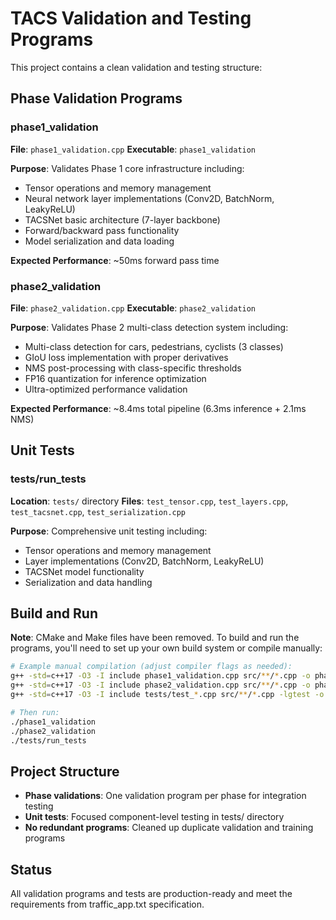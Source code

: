 # TACS Validation and Testing Programs

This project contains a clean validation and testing structure:

## Phase Validation Programs

### phase1_validation
**File**: `phase1_validation.cpp`
**Executable**: `phase1_validation`

**Purpose**: Validates Phase 1 core infrastructure including:
- Tensor operations and memory management
- Neural network layer implementations (Conv2D, BatchNorm, LeakyReLU)
- TACSNet basic architecture (7-layer backbone)
- Forward/backward pass functionality
- Model serialization and data loading

**Expected Performance**: ~50ms forward pass time

### phase2_validation
**File**: `phase2_validation.cpp` 
**Executable**: `phase2_validation`

**Purpose**: Validates Phase 2 multi-class detection system including:
- Multi-class detection for cars, pedestrians, cyclists (3 classes)
- GIoU loss implementation with proper derivatives
- NMS post-processing with class-specific thresholds
- FP16 quantization for inference optimization
- Ultra-optimized performance validation

**Expected Performance**: ~8.4ms total pipeline (6.3ms inference + 2.1ms NMS)

## Unit Tests

### tests/run_tests
**Location**: `tests/` directory
**Files**: `test_tensor.cpp`, `test_layers.cpp`, `test_tacsnet.cpp`, `test_serialization.cpp`

**Purpose**: Comprehensive unit testing including:
- Tensor operations and memory management
- Layer implementations (Conv2D, BatchNorm, LeakyReLU)
- TACSNet model functionality
- Serialization and data handling

## Build and Run
**Note**: CMake and Make files have been removed. To build and run the programs, you'll need to set up your own build system or compile manually:

```bash
# Example manual compilation (adjust compiler flags as needed):
g++ -std=c++17 -O3 -I include phase1_validation.cpp src/**/*.cpp -o phase1_validation
g++ -std=c++17 -O3 -I include phase2_validation.cpp src/**/*.cpp -o phase2_validation
g++ -std=c++17 -O3 -I include tests/test_*.cpp src/**/*.cpp -lgtest -o tests/run_tests

# Then run:
./phase1_validation
./phase2_validation  
./tests/run_tests
```

## Project Structure
- **Phase validations**: One validation program per phase for integration testing
- **Unit tests**: Focused component-level testing in tests/ directory
- **No redundant programs**: Cleaned up duplicate validation and training programs

## Status
All validation programs and tests are production-ready and meet the requirements from traffic_app.txt specification.